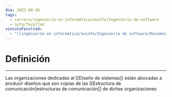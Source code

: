 ```yaml
---
dia: 2023-08-26
tags:
  - carrera/ingeniería-en-informática/aninfo/Ingeniería-de-software
  - nota/facultad
vinculoFacultad:
  - "[[ingeniería en informática/aninfo/Ingeniería de software/Resumen.md]]"
---
```

# Definición
---
Las organizaciones dedicadas al [[Diseño de sistemas]] están abocadas a producir diseños que son copias de las [[Estructura de comunicación|estructuras de comunicación]] de dichas organizaciones